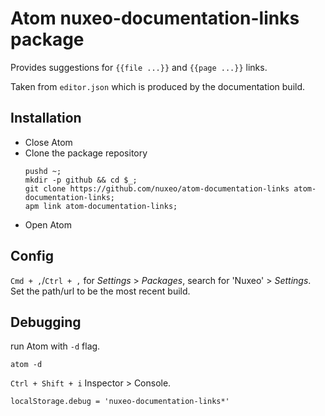 # Atom nuxeo-documentation-links package

Provides suggestions for `{{file ...}}` and `{{page ...}}` links.

Taken from `editor.json` which is produced by the documentation build.

## Installation

- Close Atom
- Clone the package repository
  ```
  pushd ~;
  mkdir -p github && cd $_;
  git clone https://github.com/nuxeo/atom-documentation-links atom-documentation-links;
  apm link atom-documentation-links;
  ```
- Open Atom

## Config
`Cmd + ,`/`Ctrl + ,` for _Settings_ > _Packages_, search for 'Nuxeo' > _Settings_. Set the path/url to be the most recent build.


## Debugging
run Atom with `-d` flag.
```
atom -d
```

`Ctrl + Shift + i` Inspector > Console.
```
localStorage.debug = 'nuxeo-documentation-links*'
```

